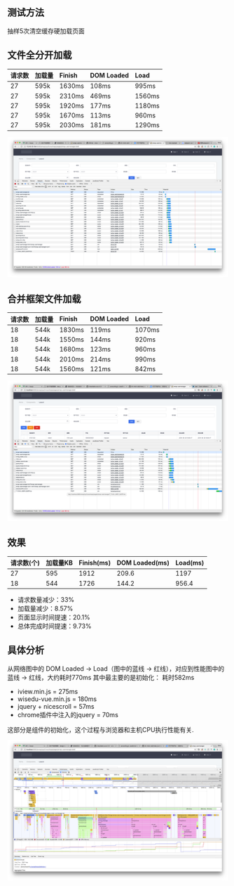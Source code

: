 ## 测试方法

抽样5次清空缓存硬加载页面

## 文件全分开加载

| 请求数 | 加载量 | Finish | DOM Loaded | Load |
| :--- | :--- | :--- | :--- | :--- |
| 27 | 595k | 1630ms | 108ms | 995ms |
| 27 | 595k | 2310ms | 469ms | 1560ms |
| 27 | 595k | 1920ms | 177ms | 1180ms |
| 27 | 595k | 1670ms | 113ms | 960ms |
| 27 | 595k | 2030ms | 181ms | 1290ms |

![文件全分开加载](./网络请求优化对比/文件全分开加载.png)

## 合并框架文件加载

| 请求数 | 加载量 | Finish | DOM Loaded | Load |
| :--- | :--- | :--- | :--- | :--- |
| 18 | 544k | 1830ms | 119ms | 1070ms |
| 18 | 544k | 1550ms | 144ms | 920ms |
| 18 | 544k | 1680ms | 123ms | 960ms |
| 18 | 544k | 2010ms | 214ms | 990ms |
| 18 | 544k | 1560ms | 121ms | 842ms |

![合并框架文件加载](./网络请求优化对比/合并框架文件加载.png)

## 效果

| 请求数(个) | 加载量KB | Finish(ms) | DOM Loaded(ms) | Load(ms) |
| :--- | :--- | :--- | :--- | :--- |
| 27 | 595 | 1912 | 209.6 | 1197 |
| 18 | 544 | 1726 | 144.2 | 956.4 |

* 请求数量减少：33%
* 加载量减少：8.57%
* 页面显示时间提速：20.1%
* 总体完成时间提速：9.73%


## 具体分析

从网络图中的 DOM Loaded -> Load（图中的蓝线 -> 红线），对应到性能图中的 蓝线 -> 红线，大约耗时770ms
其中最主要的是初始化： 耗时582ms
* iview.min.js = 275ms
* wisedu-vue.min.js = 180ms
* jquery + nicescroll = 57ms
* chrome插件中注入的jquery = 70ms


这部分是组件的初始化，这个过程与浏览器和主机CPU执行性能有关.


![性能详细分析](./网络请求优化对比/性能详细分析.png)


